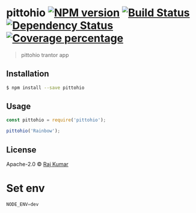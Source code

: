 # pittohio [![NPM version][npm-image]][npm-url] [![Build Status][travis-image]][travis-url] [![Dependency Status][daviddm-image]][daviddm-url] [![Coverage percentage][coveralls-image]][coveralls-url]
> pittohio trantor app

## Installation

```sh
$ npm install --save pittohio
```

## Usage

```js
const pittohio = require('pittohio');

pittohio('Rainbow');
```
## License

Apache-2.0 © [Raj Kumar](https://github.com/RajRoR)


[npm-image]: https://badge.fury.io/js/pittohio.svg
[npm-url]: https://npmjs.org/package/pittohio
[travis-image]: https://travis-ci.org/RajRoR/pittohio.svg?branch=master
[travis-url]: https://travis-ci.org/RajRoR/pittohio
[daviddm-image]: https://david-dm.org/RajRoR/pittohio.svg?theme=shields.io
[daviddm-url]: https://david-dm.org/RajRoR/pittohio
[coveralls-image]: https://coveralls.io/repos/RajRoR/pittohio/badge.svg
[coveralls-url]: https://coveralls.io/r/RajRoR/pittohio





# Set env
```js
NODE_ENV=dev
```
